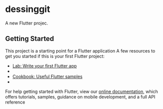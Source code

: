 
# dessinggit

A new Flutter projec. 
## Getting Started 
This project is a starting point for a Flutter application
A few resources to get you started if this is your first Flutter project:
- [Lab: Write your first Flutter app](https://flutter.dev/docs/get-started/codelab)
-
- [Cookbook: Useful Flutter samples](https://flutter.dev/docs/cookbook)
-
For help getting started with Flutter, view our
[online documentation](https://flutter.dev/docs), which offers tutorials,
samples, guidance on mobile development, and a full API reference
